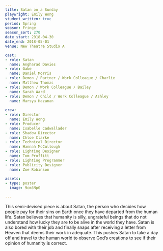 ```yaml
---
title: Satan on a Sunday
playwright: Emily Wong
student_written: true
period: Spring
season: Fringe
season_sort: 270
date_start: 2018-04-30
date_end: 2018-05-01
venue: New Theatre Studio A

cast:
- role: Satan
  name: Angharad Davies
- role: Gabe
  name: Daniel Morris
- role: Demon / Partner / Work Colleague / Charlie
  name: Matthew Thomas
- role: Demon / Work Colleague / Bailey
  name: Sarah Ward
- role: Demon / Child / Work Colleague / Ashley
  name: Marsya Hazanan
  
crew:
- role: Director
  name: Emily Wong
- role: Producer
  name: Isabelle Cadwallader
- role: Shadow Director
  name: Chloe Clarke 
- role: Technical Director
  name: Hannah McCullough
- role: Lighting Designer
  name: Tom Proffitt
- role: Lighting Programmer
- role: Publicity Designer
  name: Zoe Robinson
  
assets:
- type: poster
  image: 9cm3NpG
  
---
```


This semi-devised piece is about Satan, the person who decides how people pay for their sins on Earth once they have departed from the human life. Satan believes that humanity is silly, ungrateful beings that do not understand how lucky they are to be alive in the world they have. Satan is also bored with their job and finally snaps after receiving a letter from Heaven that deems their work in adequate. This pushes Satan to take a day off and travel to the human world to observe God’s creations to see if their opinion of humanity is correct.

